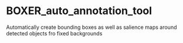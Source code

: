 # BOXER_auto_annotation_tool
Automatically create bounding boxes as well as salience maps around detected objects fro fixed backgrounds
